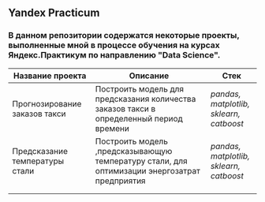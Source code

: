## Yandex Practicum
### В данном репозитории содержатся некоторые проекты, выполненные мной в процессе обучения на курсах Яндекс.Практикум по направлению "Data Science".
| Название проекта              | Описание                                                                                    | Стек                                     |
|-------------------------------|---------------------------------------------------------------------------------------------|------------------------------------------|
| Прогнозирование заказов такси | Построить модель для предсказания количества<br>заказов такси в определенный период времени | *pandas, matplotlib,<br>sklearn, catboost* |
| Предсказание температуры стали | Построить модель ,предсказывающую температуру стали, для оптимизации энергозатрат предприятия | *pandas, matplotlib,<br>sklearn, catboost* |
|                               |                                                                                             |                                                     |
|                               |                                                                                             |                                                     |

